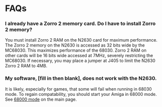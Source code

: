 # FAQs

### I already have a Zorro 2 memory card. Do I have to install Zorro 2 memory?
You must install Zorro 2 RAM on the N2630 card for maximum performance. The Zorro 2 memory on the N2630 is accessed as 32 bits wide by the MC68030. This maximizes performance of the 68030. Zorro 2 RAM on other cards will be 16 bits wide accessed at 7MHz, severely restricting the MC68030. If necessary, you may place a jumper at J405 to limit the N2630 Zorro 2 RAM to 4MB.

### My software, [fill in then blank], does not work with the N2630.
It is likely, especially for games, that some will fail when running in 68030 mode. To regain compatability, you should start your Amiga in 68000 mode. See [68000 mode](/README.md#68000-mode) on the main page.

